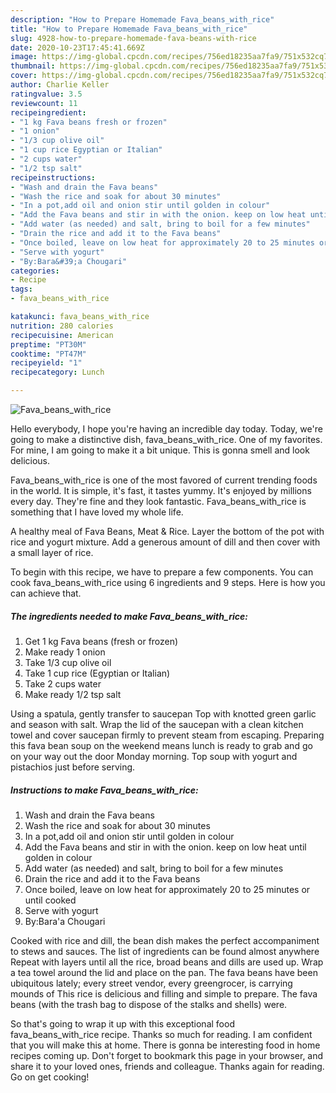 ```yaml
---
description: "How to Prepare Homemade Fava_beans_with_rice"
title: "How to Prepare Homemade Fava_beans_with_rice"
slug: 4928-how-to-prepare-homemade-fava-beans-with-rice
date: 2020-10-23T17:45:41.669Z
image: https://img-global.cpcdn.com/recipes/756ed18235aa7fa9/751x532cq70/fava_beans_with_rice-recipe-main-photo.jpg
thumbnail: https://img-global.cpcdn.com/recipes/756ed18235aa7fa9/751x532cq70/fava_beans_with_rice-recipe-main-photo.jpg
cover: https://img-global.cpcdn.com/recipes/756ed18235aa7fa9/751x532cq70/fava_beans_with_rice-recipe-main-photo.jpg
author: Charlie Keller
ratingvalue: 3.5
reviewcount: 11
recipeingredient:
- "1 kg Fava beans fresh or frozen"
- "1 onion"
- "1/3 cup olive oil"
- "1 cup rice Egyptian or Italian"
- "2 cups water"
- "1/2 tsp salt"
recipeinstructions:
- "Wash and drain the Fava beans"
- "Wash the rice and soak for about 30 minutes"
- "In a pot,add oil and onion stir until golden in colour"
- "Add the Fava beans and stir in with the onion. keep on low heat until golden in colour"
- "Add water (as needed) and salt, bring to boil for a few minutes"
- "Drain the rice and add it to the Fava beans"
- "Once boiled, leave on low heat for approximately 20 to 25 minutes or until cooked"
- "Serve with yogurt"
- "By:Bara&#39;a Chougari"
categories:
- Recipe
tags:
- fava_beans_with_rice

katakunci: fava_beans_with_rice 
nutrition: 280 calories
recipecuisine: American
preptime: "PT30M"
cooktime: "PT47M"
recipeyield: "1"
recipecategory: Lunch

---
```



![Fava_beans_with_rice](https://img-global.cpcdn.com/recipes/756ed18235aa7fa9/751x532cq70/fava_beans_with_rice-recipe-main-photo.jpg)

Hello everybody, I hope you're having an incredible day today. Today, we're going to make a distinctive dish, fava_beans_with_rice. One of my favorites. For mine, I am going to make it a bit unique. This is gonna smell and look delicious.

Fava_beans_with_rice is one of the most favored of current trending foods in the world. It is simple, it's fast, it tastes yummy. It's enjoyed by millions every day. They're fine and they look fantastic. Fava_beans_with_rice is something that I have loved my whole life.

A healthy meal of Fava Beans, Meat &amp; Rice. Layer the bottom of the pot with rice and yogurt mixture. Add a generous amount of dill and then cover with a small layer of rice.


To begin with this recipe, we have to prepare a few components. You can cook fava_beans_with_rice using 6 ingredients and 9 steps. Here is how you can achieve that.

<!--inarticleads1-->

##### The ingredients needed to make Fava_beans_with_rice:

1. Get 1 kg Fava beans (fresh or frozen)
1. Make ready 1 onion
1. Take 1/3 cup olive oil
1. Take 1 cup rice (Egyptian or Italian)
1. Take 2 cups water
1. Make ready 1/2 tsp salt


Using a spatula, gently transfer to saucepan Top with knotted green garlic and season with salt. Wrap the lid of the saucepan with a clean kitchen towel and cover saucepan firmly to prevent steam from escaping. Preparing this fava bean soup on the weekend means lunch is ready to grab and go on your way out the door Monday morning. Top soup with yogurt and pistachios just before serving. 

<!--inarticleads2-->

##### Instructions to make Fava_beans_with_rice:

1. Wash and drain the Fava beans
1. Wash the rice and soak for about 30 minutes
1. In a pot,add oil and onion stir until golden in colour
1. Add the Fava beans and stir in with the onion. keep on low heat until golden in colour
1. Add water (as needed) and salt, bring to boil for a few minutes
1. Drain the rice and add it to the Fava beans
1. Once boiled, leave on low heat for approximately 20 to 25 minutes or until cooked
1. Serve with yogurt
1. By:Bara&#39;a Chougari


Cooked with rice and dill, the bean dish makes the perfect accompaniment to stews and sauces. The list of ingredients can be found almost anywhere Repeat with layers until all the rice, broad beans and dills are used up. Wrap a tea towel around the lid and place on the pan. The fava beans have been ubiquitous lately; every street vendor, every greengrocer, is carrying mounds of This rice is delicious and filling and simple to prepare. The fava beans (with the trash bag to dispose of the stalks and shells) were. 

So that's going to wrap it up with this exceptional food fava_beans_with_rice recipe. Thanks so much for reading. I am confident that you will make this at home. There is gonna be interesting food in home recipes coming up. Don't forget to bookmark this page in your browser, and share it to your loved ones, friends and colleague. Thanks again for reading. Go on get cooking!

